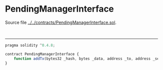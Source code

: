 # PendingManagerInterface

Source file [../../contracts/PendingManagerInterface.sol](../../contracts/PendingManagerInterface.sol).

<br />

<hr />

```javascript
pragma solidity ^0.4.8;

contract PendingManagerInterface {
    function addTx(bytes32 _hash, bytes _data, address _to, address _sender) returns (uint);
}

```
